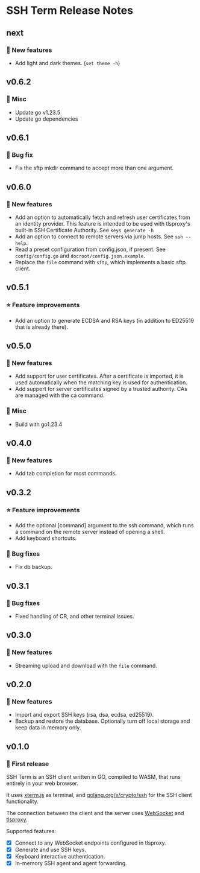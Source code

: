 # SSH Term Release Notes

## next

### :star2: New features

* Add light and dark themes. (`set theme -h`)

## v0.6.2

### :wrench: Misc

* Update go v1.23.5
* Update go dependencies

## v0.6.1

### :wrench: Bug fix

* Fix the sftp mkdir command to accept more than one argument.

## v0.6.0

### :star2: New features

* Add an option to automatically fetch and refresh user certificates from an identity provider. This feature is intended to be used with tlsproxy's built-in SSH Certificate Authority. See `keys generate -h`
* Add an option to connect to remote servers via jump hosts. See `ssh --help`.
* Read a preset configuration from config.json, if present. See `config/config.go` and `docroot/config.json.example`.
* Replace the `file` command with `sftp`, which implements a basic sftp client.

## v0.5.1

### :star: Feature improvements

* Add an option to generate ECDSA and RSA keys (in addition to ED25519 that is already there).

## v0.5.0

### :star2: New features

* Add support for user certificates. After a certificate is imported, it is used automatically when the matching key is used for authentication.
* Add support for server certificates signed by a trusted authority. CAs are managed with the ca command.

### :wrench: Misc

* Build with go1.23.4

## v0.4.0

### :star2: New features

* Add tab completion for most commands.

## v0.3.2

### :star: Feature improvements

* Add the optional [command] argument to the ssh command, which runs a command on the remote server instead of opening a shell.
* Add keyboard shortcuts.

### :wrench: Bug fixes

* Fix db backup.

## v0.3.1

### :wrench: Bug fixes

* Fixed handling of CR, and other terminal issues.

## v0.3.0

### :star2: New features

* Streaming upload and download with the `file` command.

## v0.2.0

### :star2: New features

* Import and export SSH keys (rsa, dsa, ecdsa, ed25519).
* Backup and restore the database. Optionally turn off local storage and keep data in memory only.

## v0.1.0

### :star2: First release

SSH Term is an SSH client written in GO, compiled to WASM, that runs entirely in your web browser.

It uses [xterm.js](https://xtermjs.org/) as terminal, and [golang.org/x/crypto/ssh](https://pkg.go.dev/golang.org/x/crypto/ssh) for the SSH client functionality.

The connection between the client and the server uses [WebSocket](https://developer.mozilla.org/en-US/docs/Web/API/WebSocket) and [tlsproxy](https://github.com/c2FmZQ/tlsproxy).

Supported features:

* [x] Connect to any WebSocket endpoints configured in tlsproxy.
* [x] Generate and use SSH keys.
* [x] Keyboard interactive authentication.
* [x] In-memory SSH agent and agent forwarding.
